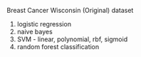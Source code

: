 Breast Cancer Wisconsin (Original) dataset
1. logistic regression
2. naive bayes
3. SVM - linear, polynomial, rbf, sigmoid
4. random forest classification
